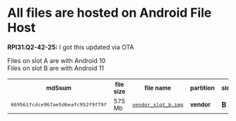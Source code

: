 <h1>All files are hosted on Android File Host</h1>
<p><strong>RPI31.Q2-42-25:</strong> I got this updated via OTA</p>
<p>Files on slot A are with Android 10<br/>Files on slot B are with Android 11</p>
<table>
    <tr>
        <th><small>md5sum</small></th>
        <th><small>file size</small></th>
        <th><small>file name</small></th>
        <th><small>partition</small></th>
        <th><small>slot</small></th>
    </tr>
    <tr>
        <td><code><small>669561fcdce967ae5d6eafc952f9f79f</small></code></td>
        <td><small>575 Mb</small></td>
        <td><code><small><a href="https://www.androidfilehost.com/?fid=14655340768118446229">vendor_slot_b.img</a></small></code></td>
        <td><strong><small>vendor</small></strong></td>
        <td><strong>B</strong></td>
    </tr>
</table>